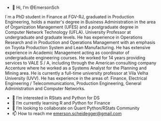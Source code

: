 - 👋 Hi, I’m @EmersonSch

I´m a PhD student in Finance at FGV-RJ, graduated in Production Engineering, holds a master's degree in Business Administration in the area of Organization Management (UFES) and a postgraduate degree in Computer Network Technology (UFLA). University Professor at undergraduate and graduate levels. He has experience in Operations Research and in Production and Operations Management with an emphasis on Toyota Production System and Lean Manufacturing. He has extensive experience in Academic Management acting as coordinator of undergraduate engineering courses. He worked for 14 years providing services to VALE S / A, including through the American consulting company Accenture where he worked as a Systems Analyst for the Planning and Mining area. He is currently a full-time university professor at Vila Velha University (UVV). He has experience in the areas of: Finance, Electrical Engineering / Telecommunications, Production Engineering, General Administration and Computer Networks.

- 👀 I’m interested in RStats and Python for DS
- 🌱 I’m currently learning R and Python for Finance
- 💞️ I’m looking to collaborate on Quant Python/RStats Community
- 📫 How to reach me emerson.scheidegger@gmail.com

<!---
EmersonSch/EmersonSch is a ✨ special ✨ repository because its `README.md` (this file) appears on your GitHub profile.
You can click the Preview link to take a look at your changes.
--->
